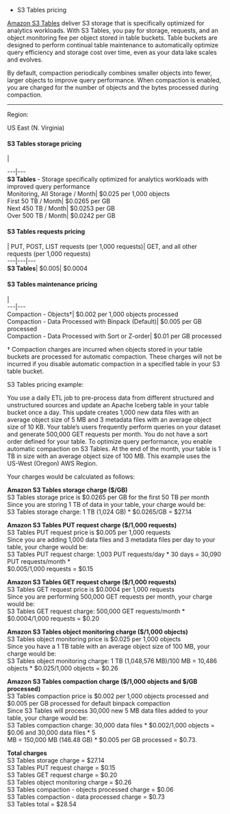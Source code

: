 * S3 Tables pricing 

[Amazon S3 Tables](https://aws.amazon.com/s3/features/tables/) deliver S3
storage that is specifically optimized for analytics workloads. With S3
Tables, you pay for storage, requests, and an object monitoring fee per object
stored in table buckets. Table buckets are designed to perform continual table
maintenance to automatically optimize query efficiency and storage cost over
time, even as your data lake scales and evolves.

By default, compaction periodically combines smaller objects into fewer,
larger objects to improve query performance. When compaction is enabled, you
are charged for the number of objects and the bytes processed during
compaction.  

* * *

Region:

US East (N. Virginia)

#### **S3 Tables storage pricing**

  
|  
  
---|---  
**S3 Tables** \- Storage specifically optimized for analytics workloads with
improved query performance  
Monitoring, All Storage / Month| $0.025 per 1,000 objects  
First 50 TB / Month| $0.0265 per GB  
Next 450 TB / Month| $0.0253 per GB  
Over 500 TB / Month| $0.0242 per GB  
  
#### **S3 Tables requests pricing**

  
|  PUT, POST, LIST requests (per 1,000 requests)| GET, and all other requests
(per 1,000 requests)  
---|---|---  
**S3 Tables**|  $0.005| $0.0004  
  
#### S3 Tables maintenance pricing

|  
---|---  
Compaction - Objects†| $0.002 per 1,000 objects processed  
Compaction - Data Processed with Binpack (Default)| $0.005 per GB processed  
Compaction - Data Processed with Sort or Z-order| $0.01 per GB processed  
  
† Compaction charges are incurred when objects stored in your table buckets
are processed for automatic compaction. These charges will not be incurred if
you disable automatic compaction in a specified table in your S3 table bucket.

S3 Tables pricing example:

You use a daily ETL job to pre-process data from different structured and
unstructured sources and update an Apache Iceberg table in your table bucket
once a day. This update creates 1,000 new data files with an average object
size of 5 MB and 3 metadata files with an average object size of 10 KB. Your
table’s users frequently perform queries on your dataset and generate 500,000
GET requests per month. You do not have a sort order defined for your table.
To optimize query performance, you enable automatic compaction on S3 Tables.
At the end of the month, your table is 1 TB in size with an average object
size of 100 MB. This example uses the US-West (Oregon) AWS Region.  

Your charges would be calculated as follows:  

**Amazon S3 Tables storage charge ($/GB)**  
S3 Tables storage price is $0.0265 per GB for the first 50 TB per month  
Since you are storing 1 TB of data in your table, your charge would be:  
S3 Tables storage charge: 1 TB (1,024 GB) * $0.0265/GB = $27.14

**Amazon S3 Tables PUT request charge ($/1,000 requests)**  
S3 Tables PUT request price is $0.005 per 1,000 requests  
Since you are adding 1,000 data files and 3 metadata files per day to your
table, your charge would be:  
S3 Tables PUT request charge: 1,003 PUT requests/day * 30 days = 30,090 PUT
requests/month *  
$0.005/1,000 requests = $0.15

**Amazon S3 Tables GET request charge ($/1,000 requests)**  
S3 Tables GET request price is $0.0004 per 1,000 requests  
Since you are performing 500,000 GET requests per month, your charge would be:  
S3 Tables GET request charge: 500,000 GET requests/month * $0.0004/1,000
requests = $0.20

**Amazon S3 Tables object monitoring charge ($/1,000 objects)**  
S3 Tables object monitoring price is $0.025 per 1,000 objects  
Since you have a 1 TB table with an average object size of 100 MB, your charge
would be:  
S3 Tables object monitoring charge: 1 TB (1,048,576 MB)/100 MB = 10,486
objects * $0.025/1,000 objects = $0.26

**Amazon S3 Tables compaction charge ($/1,000 objects and $/GB processed)**  
S3 Tables compaction price is $0.002 per 1,000 objects processed and $0.005
per GB processed for default binpack compaction  
Since S3 Tables will process 30,000 new 5 MB data files added to your table,
your charge would be:  
S3 Tables compaction charge: 30,000 data files * $0.002/1,000 objects = $0.06
and 30,000 data files * 5  
MB = 150,000 MB (146.48 GB) * $0.005 per GB processed = $0.73.

**Total charges**  
S3 Tables storage charge = $27.14  
S3 Tables PUT request charge = $0.15  
S3 Tables GET request charge = $0.20  
S3 Tables object monitoring charge = $0.26  
S3 Tables compaction - objects processed charge = $0.06  
S3 Tables compaction - data processed charge = $0.73  
S3 Tables total = $28.54  

